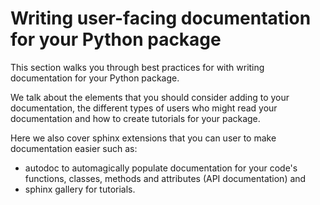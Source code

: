 # Writing user-facing documentation for your Python package

This section walks you through best practices for with writing
documentation for your Python package.

We talk about the elements that you should consider adding to your documentation,
the different types of users who might read your documentation and how to
create tutorials for your package.

Here we also cover sphinx extensions that you can user to make documentation
easier such as:

* autodoc to automagically populate documentation for your code's functions,
classes, methods and attributes (API documentation) and
* sphinx gallery for tutorials.
